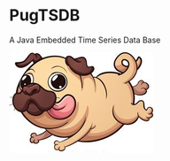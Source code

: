 # PugTSDB
A Java Embedded Time Series Data Base

![pugtsdb](https://raw.githubusercontent.com/StefaniniInspiring/pugtsdb/master/pugtsdb.png)